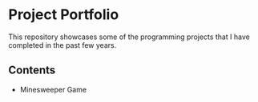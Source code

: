 # Project Portfolio
This repository showcases some of the programming projects that I have completed in the past few years.

## Contents

- Minesweeper Game
